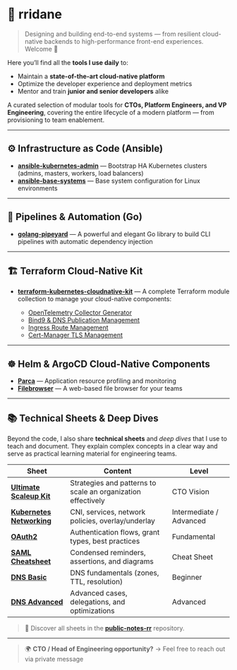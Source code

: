 # 🧩 rridane

> Designing and building end-to-end systems — from resilient cloud-native backends to high-performance front-end experiences.
Welcome 👋

Here you’ll find all the **tools I use daily** to:

* Maintain a **state-of-the-art cloud-native platform**
* Optimize the developer experience and deployment metrics
* Mentor and train **junior and senior developers** alike

A curated selection of modular tools for **CTOs, Platform Engineers, and VP Engineering**, covering the entire lifecycle of a modern platform — from provisioning to team enablement.

---

## ⚙️ Infrastructure as Code (Ansible)

* [**ansible-kubernetes-admin**](https://github.com/rridane/ansible-kubernetes-admin) — Bootstrap HA Kubernetes clusters (admins, masters, workers, load balancers)
* [**ansible-base-systems**](https://github.com/rridane/ansible-base-systems) — Base system configuration for Linux environments

---

## 🐹 Pipelines & Automation (Go)

* [**golang-pipeyard**](https://github.com/rridane/golang-pipeyard) — A powerful and elegant Go library to build CLI pipelines with automatic dependency injection

---

## 🏗️ Terraform Cloud-Native Kit

* [**terraform-kubernetes-cloudnative-kit**](https://github.com/rridane/terraform-kubernetes-cloudnative-kit) — A complete Terraform module collection to manage your cloud-native components:

  * [OpenTelemetry Collector Generator](https://github.com/rridane/terraform-kubernetes-cloudnative-kit/tree/main/modules/observability-opentelemetry-collector)
  * [Bind9 & DNS Publication Management](https://github.com/rridane/terraform-kubernetes-cloudnative-kit/tree/main/modules/networking-bind9)
  * [Ingress Route Management](https://github.com/rridane/terraform-kubernetes-cloudnative-kit/tree/main/modules/networking-ingress-route-transformer)
  * [Cert-Manager TLS Management](https://github.com/rridane/terraform-kubernetes-cloudnative-kit/tree/main/modules/security-cert-manager)

---

## ☸️ Helm & ArgoCD Cloud-Native Components

* [**Parca**](https://github.com/rridane/helm-argocd-cloudnative-kit/tree/main/parca) — Application resource profiling and monitoring
* [**Filebrowser**](https://github.com/rridane/helm-argocd-cloudnative-kit/tree/main/filebrowser) — A web-based file browser for your teams

---

## 📚 Technical Sheets & Deep Dives

Beyond the code, I also share **technical sheets** and *deep dives* that I use to teach and document.
They explain complex concepts in a clear way and serve as practical learning material for engineering teams.

| Sheet                                                                                                                  | Content                                                      | Level                   |
| ---------------------------------------------------------------------------------------------------------------------- | ------------------------------------------------------------ | ----------------------- |
| [**Ultimate Scaleup Kit**](https://github.com/rridane/public-notes-rr/blob/main/ultimate_scaleup_kit.adoc)             | Strategies and patterns to scale an organization effectively | CTO Vision              |
| [**Kubernetes Networking**](https://github.com/rridane/public-notes-rr/blob/main/devops/kubernetes_networking.adoc)    | CNI, services, network policies, overlay/underlay            | Intermediate / Advanced |
| [**OAuth2**](https://github.com/rridane/public-notes-rr/blob/main/security/authentication_mechanisms/oauth2.adoc)      | Authentication flows, grant types, best practices            | Fundamental             |
| [**SAML Cheatsheet**](https://github.com/rridane/public-notes-rr/blob/main/cheatsheets/saml_cheatsheet.adoc)           | Condensed reminders, assertions, and diagrams                | Cheat Sheet             |
| [**DNS Basic**](https://github.com/rridane/public-notes-rr/blob/main/networking/protocols/dns/dns_basic_overview.adoc) | DNS fundamentals (zones, TTL, resolution)                    | Beginner                |
| [**DNS Advanced**](https://github.com/rridane/public-notes-rr/blob/main/networking/protocols/dns/dns_advanced.adoc)    | Advanced cases, delegations, and optimizations               | Advanced                |

> 🔗 Discover all sheets in the [**public-notes-rr**](https://github.com/rridane/public-notes-rr) repository.

---

> 🌍 **CTO / Head of Engineering opportunity?** → Feel free to reach out via private message
